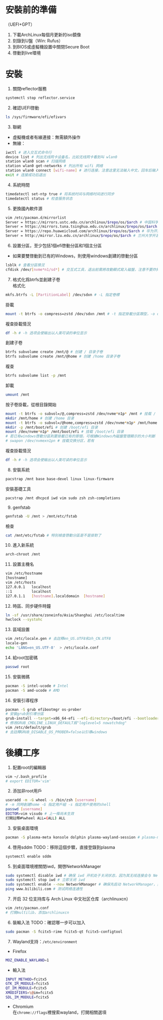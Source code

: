 # 安裝前的準備
（UEFI+GPT）
1. 下載ArchLinux每個月更新的iso鏡像
1. 刻錄到U盤（Win: Rufus）
1. 到BIOS或虛擬機設置中關閉Secure Boot
1. 啓動到live環境

# 安裝

1. 關閉reflector服務
```sh
systemctl stop reflector.service
```
2. 確認UEFI啓動
```sh
ls /sys/firmware/efi/efivars
```
3. 聯網  
- 虛擬機或者有線連接：無需額外操作  
- 無線：
```sh
iwctl # 进入交互式命令行
device list # 列出无线网卡设备名，比如无线网卡看到叫 wlan0
station wlan0 scan # 扫描网络
station wlan0 get-networks # 列出所有 wifi 网络
station wlan0 connect [wifi-name] # 进行连接，注意这里无法输入中文。回车后输入密码即可
exit # 连接成功后退出
```
4. 系統時間
```sh
timedatectl set-ntp true # 将系统时间与网络时间进行同步
timedatectl status # 检查服务状态
```
5. 更換國內軟件源
```sh
vim /etc/pacman.d/mirrorlist
Server = https://mirrors.ustc.edu.cn/archlinux/$repo/os/$arch # 中国科学技术大学开源镜像站
Server = https://mirrors.tuna.tsinghua.edu.cn/archlinux/$repo/os/$arch # 清华大学开源软件镜像站
Server = https://repo.huaweicloud.com/archlinux/$repo/os/$arch # 华为开源镜像站
Server = http://mirror.lzu.edu.cn/archlinux/$repo/os/$arch # 兰州大学开源镜像站
```
6. 設置分區，至少包括1個efi啓動分區和1個主分區  
  - 如果要雙啓動到已有的Windows，則使用windows創建的啓動分區
```sh
lsblk # 查看分區情況
cfdisk /dev/[nvme*n1/sd*] # 交互式工具，退出前需將改動顯式寫入磁盤，注意不要炸掉已有的分區（比如重建分區表）
```
7. 格式化爲btrfs並創建子卷  
格式化
```sh
mkfs.btrfs -L [PartitionLabel] /dev/sdxn # -L 指定卷標
```
掛載
```sh
mount -t btrfs -o compress=zstd /dev/sdxn /mnt # -t 指定掛載分區類型，-o compress=zstd 開啓透明壓縮
```
複查掛載情況
```sh
df -h # -h 选项会使输出以人类可读的单位显示
```
創建子卷
```sh
btrfs subvolume create /mnt/@ # 创建 / 目录子卷
btrfs subvolume create /mnt/@home # 创建 /home 目录子卷
```
複查
```sh
btrfs subvolume list -p /mnt
```
卸載
```sh
umount /mnt
```
按子卷掛載，從根目錄開始
```sh
mount -t btrfs -o subvol=/@,compress=zstd /dev/nvme*n1p* /mnt # 挂载 / 目录
mkdir /mnt/home # 创建 /home 目录
mount -t btrfs -o subvol=/@home,compress=zstd /dev/nvme*n1p* /mnt/home # 挂载 /home 目录
mkdir -p /mnt/boot/efi # 创建 /boot/efi 目录
mount /dev/nvme*n1p* /mnt/boot/efi # 挂载 /boot/efi 目录
# 若已有windows啓動分區則要掛載已有的那個，可根據Windows內磁盤管理顯示的大小判斷
# swapon /dev/nvmexn1pn # 挂载交换分区，若有
```
複查掛載情況
```sh
df -h # -h 选项会使输出以人类可读的单位显示
```
8. 安裝系統
```sh
pacstrap /mnt base base-devel linux linux-firmware
```
安裝基礎工具
```sh
pacstrap /mnt dhcpcd iwd vim sudo zsh zsh-completions
```
9. genfstab
```sh
genfstab -U /mnt > /mnt/etc/fstab
```
檢查
```sh
cat /mnt/etc/fstab # 特別檢查啓動分區是不是掛對了
```
10. 進入新系統
```sh
arch-chroot /mnt
```
11. 設置主機名
```sh
vim /etc/hostname
[hostname]
vim /etc/hosts
127.0.0.1   localhost
::1         localhost
127.0.1.1   [hostname].localdomain  [hostname]
```
12. 時區、同步硬件時鐘
```sh
ln -sf /usr/share/zoneinfo/Asia/Shanghai /etc/localtime
hwclock --systohc
```
13. 區域設置
```sh
vim /etc/locale.gen # 去註釋en_US.UTF8和zh_CN.UTF8
locale-gen
echo 'LANG=en_US.UTF-8'  > /etc/locale.conf
```
14. 給root加密碼
```sh
passwd root
```
15. 安裝微碼
```sh
pacman -S intel-ucode # Intel
pacman -S amd-ucode # AMD
```
16. 安裝引導程序
```sh
pacman -S grub efibootmgr os-prober
# 安裝grub到引導分區
grub-install --target=x86_64-efi --efi-directory=/boot/efi --bootloader-id=ARCH
# 修改GRUB_CMDLINE_LINUX_DEFAULT爲"loglevel=5 nowatchdog"
vim /etc/default/grub
# 去註釋GRUB_DISABLE_OS_PROBER=false以引導windows
```

# 後續工序

1. 配置root的編輯器
```sh
vim ~/.bash_profile
# export EDITOR='vim'
```
2. 添加非root用戶
```sh
useradd -m -G wheel -s /bin/zsh [username]
# -m 同時創建home -G 指定用戶組 -s 指定用戶使用的shell
passwd [username]
EDITOR=vim visudo # 上一條尚未生效
打開註釋#%wheel ALL=(ALL) ALL 
```
3. 安裝桌面環境
```sh
pacman -S plasma-meta konsole dolphin plasma-wayland-session # plasma-meta 元软件包以及wayland支持、konsole 终端模拟器和 dolphin 文件管理器
```
4. 啓用sddm TODO：移除這個步驟，直接登錄到plasma
```sh
systemctl enable sddm
```
5. 到桌面環境裡關閉iwd，開啓NetworkManager
```sh
sudo systemctl disable iwd # 确保 iwd 开机处于关闭状态，因为其无线连接会与 NetworkManager 冲突
sudo systemctl stop iwd # 立即关闭 iwd
sudo systemctl enable --now NetworkManager # 确保先启动 NetworkManager，并进行网络连接。若 iwd 已经与 NetworkManager 冲突，则执行完上一步重启一下电脑即可
ping www.bilibili.com # 测试网络连通性
```
7. 开启 32 位支持库与 Arch Linux 中文社区仓库（archlinuxcn）
```sh
vim /etc/pacman.conf
# 打開multilib，添加archlinuxcn
```
6. 裝輸入法 TODO：確認哪一步可以加入
```sh
sudo pacman -S fcitx5-rime fcitx5-qt fcitx5-configtool
```
7. Wayland支持：`/etc/environment`
- Firefox
```sh
MOZ_ENABLE_WAYLAND=1
```
- 輸入法
```sh
INPUT_METHOD=fcitx5
GTK_IM_MODULE=fcitx5
QT_IM_MODULE=fcitx5
XMODIFIERS=\@im=fcitx5
SDL_IM_MODULE=fcitx5
```
- Chromium  
在`chrome://flags`裡搜索wayland，打開相關選項
